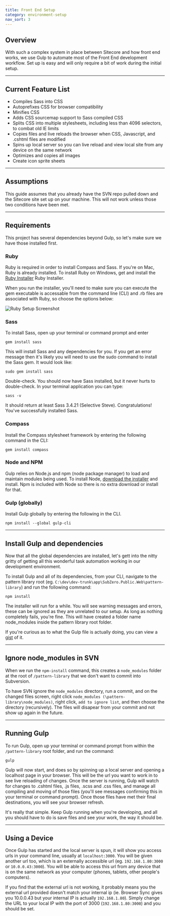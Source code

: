 ```yaml
---
title: Front End Setup
category: environment-setup
nav_sort: 3
---
```

## Overview
With such a complex system in place between Sitecore and how front end works, we use Gulp to automate most of the Front End development workflow. Set up is easy and will only require a bit of work during the initial setup.

---

## Current Feature List
* Compiles Sass into CSS
* Autoprefixes CSS for browser compatibility
* Minifies CSS
* Adds CSS sourcemap support to Sass compiled CSS
* Splits CSS into multiple stylesheets, including less than 4096 selectors, to combat old IE limits
* Copies files and live reloads the browser when CSS, Javascript, and .cshtml files are modified
* Spins up local server so you can live reload and view local site from any device on the same network
* Optimizes and copies all images
* Create icon sprite sheets

---

## Assumptions
This guide assumes that you already have the SVN repo pulled down and the Sitecore site set up on your machine. This will not work unless those two conditions have been met.

---

## Requirements
This project has several dependencies beyond Gulp, so let's make sure we have those installed first.

### Ruby
Ruby is required in order to install Compass and Sass. If you're on Mac, Ruby is already installed. To install Ruby on Windows, get and install the [Ruby Installer](http://rubyinstaller.org/) Ruby Installer.

When you run the installer, you'll need to make sure you can execute the gem executable is accessable from the command line (CLI) and .rb files are associated with Ruby, so choose the options below:

![Ruby Setup Screenshot](/library/assets/images/screenshots/fe-ruby-path-setting.png)

### Sass
To install Sass, open up your terminal or command prompt and enter

```gem install sass```

This will install Sass and any dependencies for you. If you get an error message then it's likely you will need to use the sudo command to install the Sass gem. It would look like:

```sudo gem install sass```

Double-check. You should now have Sass installed, but it never hurts to double-check. In your terminal application you can type:

```sass -v```

It should return at least Sass 3.4.21 (Selective Steve). Congratulations! You've successfully installed Sass.

### Compass
Install the Compass stylesheet framework by entering the following command in the CLI:

```gem install compass```

### Node and NPM
Gulp relies on Node.js and npm (node package manager) to load and maintain modules being used. To install Node, [download the installer](https://nodejs.org/en/) and install. Npm is included with Node so there is no extra download or install for that.

### Gulp (globally)
Install Gulp globally by entering the following in the CLI.

```npm install --global gulp-cli```

---

## Install Gulp and dependencies
Now that all the global dependencies are installed, let's gett into the nitty gritty of getting all this wonderful task automation working in our development environment.

To install Gulp and all of its dependencies, from your CLI, navigate to the pattern library root (eg. ```C:\dev\dev-trunk\app\SubZero.Public.Web\pattern-library```) and run the following command:

```npm install```

The installer will run for a while. You will see warning messages and errors, these can be ignored as they are unrelated to our setup. As long as nothing completely fails, you're fine. This will have created a folder name node_modules inside the pattern library root folder.

If you're curious as to what the Gulp file is actually doing, you can view a [gist](https://gist.github.com/sirfice/45d670cbe9e423a6b1c4) of it.

---

## Ignore node_modules in SVN
When we run the ```npm-install``` command, this creates a ```node_modules``` folder at the root of ```/pattern-library``` that we don't want to commit into Subversion.

To have SVN ignore the ```node_modules``` directory, run a commit, and on the changed files screen, right click ```node_modules (\pattern-library\node_modules)```, right click, ```add to ignore list```, and then choose the directory (recursively). The files will disapear from your commit and not show up again in the future.

---

## Running Gulp
To run Gulp, open up your terminal or command prompt from within the ```/pattern-library``` root folder, and run the command:

```gulp```

Gulp will now start, and does so by spinning up a local server and opening a localhost page in your browser. This will be the url you want to work in to see live reloading of changes. Once the server is running, Gulp will watch for changes to .cshtml files, .js files, .scss and .css files, and manage all compiling and moving of those files (you'll see messages confirming this in your terminal or command prompt). Once those files have met their final destinations, you will see your browser refresh.

It's really that simple. Keep Gulp running when you're developing, and all you should have to do is save files and see your work, the way it should be.

---

## Using a Device
Once Gulp has started and the local server is spun, it will show you access urls in your command line, usually at ```localhost:3000```. You will be given another url too, which is an externally accessible url (eg. ```192.168.1.80:3000``` or ```10.0.0.43:3000```). You will be able to access this url from any device that is on the same network as your computer (phones, tablets, other people's computers).

If you find that the external url is not working, it probably means you the external url provided doesn't match your internal ip (ie. Browser Sync gives you 10.0.0.43 but your internal IP is actually ```192.168.1.80```). Simply change the URL to your local IP with the port of 3000 (```192.168.1.80:3000```) and you should be set.